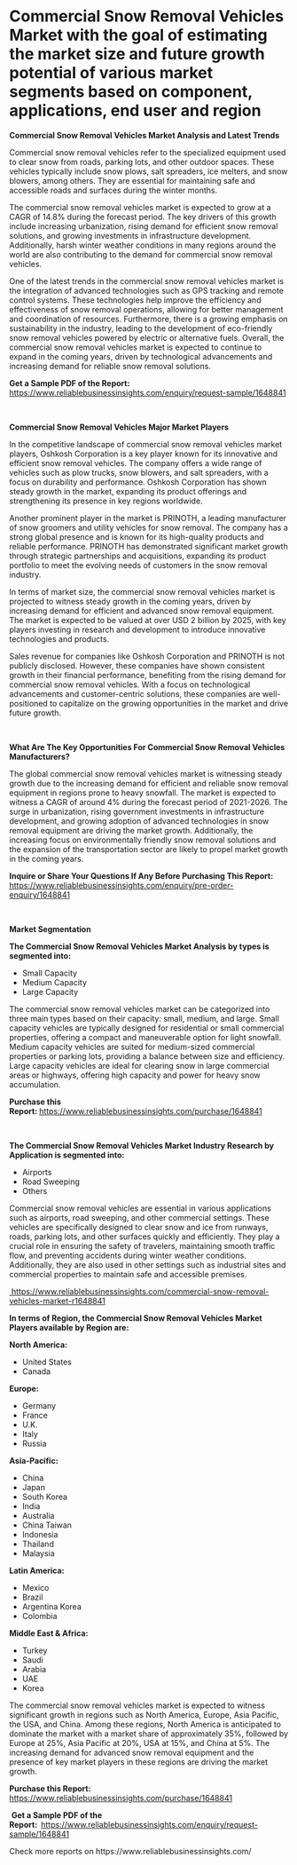 <p><h1>Commercial Snow Removal Vehicles Market with the goal of estimating the market size and future growth potential of various market segments based on component, applications, end user and region</h1></p><p><strong>Commercial Snow Removal Vehicles Market Analysis and Latest Trends</strong></p>
<p><p>Commercial snow removal vehicles refer to the specialized equipment used to clear snow from roads, parking lots, and other outdoor spaces. These vehicles typically include snow plows, salt spreaders, ice melters, and snow blowers, among others. They are essential for maintaining safe and accessible roads and surfaces during the winter months.</p><p>The commercial snow removal vehicles market is expected to grow at a CAGR of 14.8% during the forecast period. The key drivers of this growth include increasing urbanization, rising demand for efficient snow removal solutions, and growing investments in infrastructure development. Additionally, harsh winter weather conditions in many regions around the world are also contributing to the demand for commercial snow removal vehicles.</p><p>One of the latest trends in the commercial snow removal vehicles market is the integration of advanced technologies such as GPS tracking and remote control systems. These technologies help improve the efficiency and effectiveness of snow removal operations, allowing for better management and coordination of resources. Furthermore, there is a growing emphasis on sustainability in the industry, leading to the development of eco-friendly snow removal vehicles powered by electric or alternative fuels. Overall, the commercial snow removal vehicles market is expected to continue to expand in the coming years, driven by technological advancements and increasing demand for reliable snow removal solutions.</p></p>
<p><strong>Get a Sample PDF of the Report:&nbsp;</strong> <a href="https://www.reliablebusinessinsights.com/enquiry/request-sample/1648841">https://www.reliablebusinessinsights.com/enquiry/request-sample/1648841</a></p>
<p>&nbsp;</p>
<p><strong>Commercial Snow Removal Vehicles Major Market Players</strong></p>
<p><p>In the competitive landscape of commercial snow removal vehicles market players, Oshkosh Corporation is a key player known for its innovative and efficient snow removal vehicles. The company offers a wide range of vehicles such as plow trucks, snow blowers, and salt spreaders, with a focus on durability and performance. Oshkosh Corporation has shown steady growth in the market, expanding its product offerings and strengthening its presence in key regions worldwide.</p><p>Another prominent player in the market is PRINOTH, a leading manufacturer of snow groomers and utility vehicles for snow removal. The company has a strong global presence and is known for its high-quality products and reliable performance. PRINOTH has demonstrated significant market growth through strategic partnerships and acquisitions, expanding its product portfolio to meet the evolving needs of customers in the snow removal industry.</p><p>In terms of market size, the commercial snow removal vehicles market is projected to witness steady growth in the coming years, driven by increasing demand for efficient and advanced snow removal equipment. The market is expected to be valued at over USD 2 billion by 2025, with key players investing in research and development to introduce innovative technologies and products.</p><p>Sales revenue for companies like Oshkosh Corporation and PRINOTH is not publicly disclosed. However, these companies have shown consistent growth in their financial performance, benefiting from the rising demand for commercial snow removal vehicles. With a focus on technological advancements and customer-centric solutions, these companies are well-positioned to capitalize on the growing opportunities in the market and drive future growth.</p></p>
<p>&nbsp;</p>
<p><strong>What Are The Key Opportunities For Commercial Snow Removal Vehicles Manufacturers?</strong></p>
<p><p>The global commercial snow removal vehicles market is witnessing steady growth due to the increasing demand for efficient and reliable snow removal equipment in regions prone to heavy snowfall. The market is expected to witness a CAGR of around 4% during the forecast period of 2021-2026. The surge in urbanization, rising government investments in infrastructure development, and growing adoption of advanced technologies in snow removal equipment are driving the market growth. Additionally, the increasing focus on environmentally friendly snow removal solutions and the expansion of the transportation sector are likely to propel market growth in the coming years.</p></p>
<p><strong>Inquire or Share Your Questions If Any Before Purchasing This Report:</strong> <a href="https://www.reliablebusinessinsights.com/enquiry/pre-order-enquiry/1648841">https://www.reliablebusinessinsights.com/enquiry/pre-order-enquiry/1648841</a></p>
<p>&nbsp;</p>
<p><strong>Market Segmentation</strong></p>
<p><strong>The Commercial Snow Removal Vehicles Market Analysis by types is segmented into:</strong></p>
<p><ul><li>Small Capacity</li><li>Medium Capacity</li><li>Large Capacity</li></ul></p>
<p><p>The commercial snow removal vehicles market can be categorized into three main types based on their capacity: small, medium, and large. Small capacity vehicles are typically designed for residential or small commercial properties, offering a compact and maneuverable option for light snowfall. Medium capacity vehicles are suited for medium-sized commercial properties or parking lots, providing a balance between size and efficiency. Large capacity vehicles are ideal for clearing snow in large commercial areas or highways, offering high capacity and power for heavy snow accumulation.</p></p>
<p><strong>Purchase this Report:&nbsp;</strong><a href="https://www.reliablebusinessinsights.com/purchase/1648841">https://www.reliablebusinessinsights.com/purchase/1648841</a></p>
<p>&nbsp;</p>
<p><strong>The Commercial Snow Removal Vehicles Market Industry Research by Application is segmented into:</strong></p>
<p><ul><li>Airports</li><li>Road Sweeping</li><li>Others</li></ul></p>
<p><p>Commercial snow removal vehicles are essential in various applications such as airports, road sweeping, and other commercial settings. These vehicles are specifically designed to clear snow and ice from runways, roads, parking lots, and other surfaces quickly and efficiently. They play a crucial role in ensuring the safety of travelers, maintaining smooth traffic flow, and preventing accidents during winter weather conditions. Additionally, they are also used in other settings such as industrial sites and commercial properties to maintain safe and accessible premises.</p></p>
<p><a href="https://www.reliablebusinessinsights.com/commercial-snow-removal-vehicles-market-r1648841">&nbsp;https://www.reliablebusinessinsights.com/commercial-snow-removal-vehicles-market-r1648841</a></p>
<p><strong>In terms of Region, the Commercial Snow Removal Vehicles Market Players available by Region are:</strong></p>
<p>
    <p> <strong> North America: </strong>
        <ul>
            <li>United States</li>
            <li>Canada</li>
        </ul>
        </p> 
    <p> <strong> Europe: </strong>
        <ul>
            <li>Germany</li>
            <li>France</li>
            <li>U.K.</li>
            <li>Italy</li>
            <li>Russia</li>
        </ul>
        </p> 
    <p> <strong> Asia-Pacific: </strong>
        <ul>
            <li>China</li>
            <li>Japan</li>
            <li>South Korea</li>
            <li>India</li>
            <li>Australia</li>
            <li>China Taiwan</li>
            <li>Indonesia</li>
            <li>Thailand</li>
            <li>Malaysia</li>
        </ul>
        </p> 
    <p> <strong> Latin America: </strong>
        <ul>
            <li>Mexico</li>
            <li>Brazil</li>
            <li>Argentina Korea</li>
            <li>Colombia</li>
        </ul>
        </p> 
    <p> <strong> Middle East & Africa: </strong>
        <ul>
            <li>Turkey</li>
            <li>Saudi</li>
            <li>Arabia</li>
            <li>UAE</li>
            <li>Korea</li>
        </ul>
    </p>
    </p>
<p><p>The commercial snow removal vehicles market is expected to witness significant growth in regions such as North America, Europe, Asia Pacific, the USA, and China. Among these regions, North America is anticipated to dominate the market with a market share of approximately 35%, followed by Europe at 25%, Asia Pacific at 20%, USA at 15%, and China at 5%. The increasing demand for advanced snow removal equipment and the presence of key market players in these regions are driving the market growth.</p></p>
<p><strong>Purchase this Report: </strong><a href="https://www.reliablebusinessinsights.com/purchase/1648841">https://www.reliablebusinessinsights.com/purchase/1648841</a></p>
<p>&nbsp;<strong>Get a Sample PDF of the Report:&nbsp;&nbsp;</strong><a href="https://www.reliablebusinessinsights.com/enquiry/request-sample/1648841">https://www.reliablebusinessinsights.com/enquiry/request-sample/1648841</a></p>
<p><strong></strong></p>
<p>Check more reports on https://www.reliablebusinessinsights.com/</p>